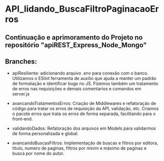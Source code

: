 # API_lidando_BuscaFiltroPaginacaoErros

## Continuação e aprimoramento do Projeto no repositório "apiREST_Express_Node_Mongo"

## Branches:

- apiResiliente: adicionando arquivo .env para conexão com o banco. Utilizamos o ESlint ferramenta de auxilio que ajuda a manter um padrão de formatação e identificar bugs no JS. Fizemos também um tratamento de erros nas requisições e demais comentarios e comandos em server.js

- avancandoTratamentosErros: Criação de Middlewares e refatoração de código para tratar os erros de requisição da API, validação, etc. Criamos o pacote erros que trata os erros de forma separada, facilitando para o front-end.

- validandoDados: Refatoração dos arquivos em Models para validarmos de forma personalizada e global.

- avancandoBuscasFiltros: Implementação de buscas e filtros por editora, titulo, numero de paginas, filtros por minim e máximo de paginas e busca por nome do autor.